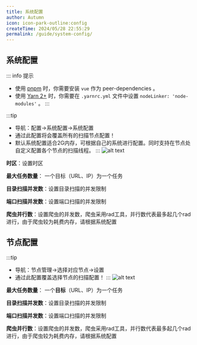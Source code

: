 ```yaml
---
title: 系统配置
author: Autumn
icon: icon-park-outline:config
createTime: 2024/05/28 22:55:29
permalink: /guide/system-config/
---
```


## 系统配置

::: info 提示

- 使用 [pnpm](https://pnpm.io/zh/) 时，你需要安装 `vue` 作为 peer-dependencies 。
- 使用 [Yarn 2+](https://yarnpkg.com/) 时，你需要在 `.yarnrc.yml` 文件中设置 `nodeLinker: 'node-modules'` 。
:::

:::tip
- 导航：配置->系统配置->系统配置
- 通过此配置将会覆盖所有的扫描节点配置！
- 默认系统配置适合2G内存，可根据自己的系统进行配置。同时支持在节点处自定义配置各个节点的扫描线程。
:::
![alt text](/images/system-config.png)

**时区**：设置时区

**最大任务数量**： 一个目标（URL、IP）为一个任务

**目录扫描并发数**：设置目录扫描的并发限制

**端口扫描并发数**：设置端口扫描的并发限制

**爬虫并行数**：设置爬虫的并发数，爬虫采用rad工具，并行数代表最多起几个rad进行，由于爬虫较为耗费内存，请根据系统配置

## 节点配置
:::tip
- 导航：节点管理->选择对应节点->设置
- 通过此配置覆盖选择节点的扫描配置！
:::
![alt text](/images/node-config-cn.png)

**最大任务数量**： 一个**目标**（URL、IP）为一个任务

**目录扫描并发数**：设置目录扫描的并发限制

**端口扫描并发数**：设置端口扫描的并发限制

**爬虫并行数**：设置爬虫的并发数，爬虫采用rad工具，并行数代表最多起几个rad进行，由于爬虫较为耗费内存，请根据系统配置
